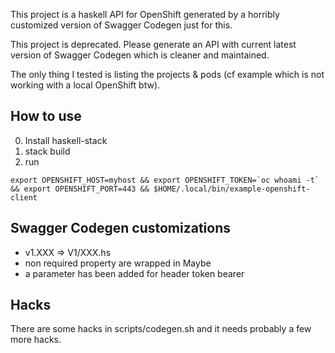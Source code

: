 This project is a haskell API for OpenShift generated by a horribly customized version of Swagger Codegen just for this.

This project is deprecated. Please generate an API with current latest version of Swagger Codegen which is cleaner and maintained.

The only thing I tested is listing the projects & pods (cf example which is not working with a local OpenShift btw).

## How to use

0. Install haskell-stack
1. stack build
2. run

``` export OPENSHIFT_HOST=myhost && export OPENSHIFT_TOKEN=`oc whoami -t` && export OPENSHIFT_PORT=443 && $HOME/.local/bin/example-openshift-client ```

## Swagger Codegen customizations
- v1.XXX => V1/XXX.hs
- non required property are wrapped in Maybe
- a parameter has been added for header token bearer

## Hacks
There are some hacks in scripts/codegen.sh and it needs probably a few more hacks.
